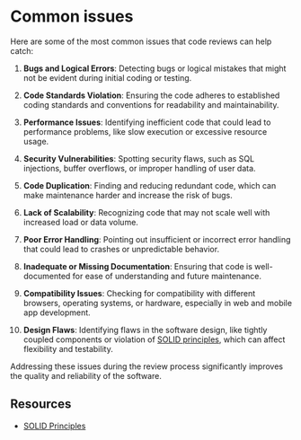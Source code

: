 # Common issues

Here are some of the most common issues that code reviews can help catch:

1. **Bugs and Logical Errors**: Detecting bugs or logical mistakes that might not be evident during initial coding or testing.

2. **Code Standards Violation**: Ensuring the code adheres to established coding standards and conventions for readability and maintainability.

3. **Performance Issues**: Identifying inefficient code that could lead to performance problems, like slow execution or excessive resource usage.

4. **Security Vulnerabilities**: Spotting security flaws, such as SQL injections, buffer overflows, or improper handling of user data.

5. **Code Duplication**: Finding and reducing redundant code, which can make maintenance harder and increase the risk of bugs.

6. **Lack of Scalability**: Recognizing code that may not scale well with increased load or data volume.

7. **Poor Error Handling**: Pointing out insufficient or incorrect error handling that could lead to crashes or unpredictable behavior.

8. **Inadequate or Missing Documentation**: Ensuring that code is well-documented for ease of understanding and future maintenance.

9. **Compatibility Issues**: Checking for compatibility with different browsers, operating systems, or hardware, especially in web and mobile app development.

10. **Design Flaws**: Identifying flaws in the software design, like tightly coupled components or violation of [SOLID principles](https://www.digitalocean.com/community/conceptual_articles/s-o-l-i-d-the-first-five-principles-of-object-oriented-design), which can affect flexibility and testability.

Addressing these issues during the review process significantly improves the quality and reliability of the software.

## Resources

- [SOLID Principles](https://www.digitalocean.com/community/conceptual_articles/s-o-l-i-d-the-first-five-principles-of-object-oriented-design)